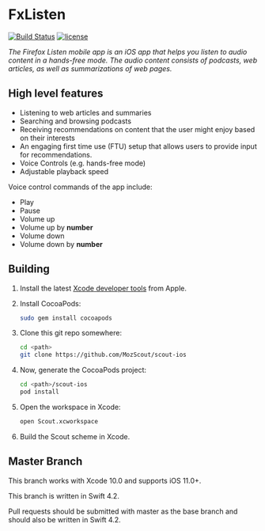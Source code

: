 # FxListen

[![Build Status](https://travis-ci.org/MozScout/scout-ios.svg?branch=master)](https://travis-ci.org/MozScout/scout-ios)
[![license](https://img.shields.io/badge/license-MPL--2.0-blue.svg)](LICENSE)

*The Firefox Listen mobile app is an iOS app that helps you listen to audio content in a hands-free mode.  The audio content consists of podcasts, web articles, as well as summarizations of web pages.*

## High level  features

 - Listening to web articles and summaries
 - Searching and browsing podcasts
 - Receiving recommendations on content that the user might enjoy based on their interests
 - An engaging first time use (FTU) setup that allows users to provide input for recommendations.
 - Voice Controls (e.g. hands-free mode)
 - Adjustable playback speed

Voice control commands of the app include:

 - Play
 - Pause
 - Volume up
 - Volume up by **number**
 - Volume down
 - Volume down by **number**


## Building

1. Install the latest [Xcode developer tools](https://developer.apple.com/xcode/downloads/) from Apple.

2. Install CocoaPods:

    ```bash
    sudo gem install cocoapods
    ```

3. Clone this git repo somewhere:

    ```bash
    cd <path>
    git clone https://github.com/MozScout/scout-ios
    ```

4. Now, generate the CocoaPods project:

    ```bash
    cd <path>/scout-ios
    pod install
    ```

5. Open the workspace in Xcode:

    ```bash
    open Scout.xcworkspace
    ```
    
6. Build the Scout scheme in Xcode.

## Master Branch

This branch works with Xcode 10.0 and supports iOS 11.0+.

This branch is written in Swift 4.2.

Pull requests should be submitted with master as the base branch and should also be written in Swift 4.2.